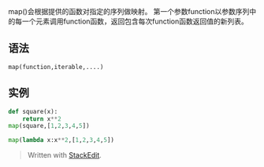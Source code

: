 
map()会根据提供的函数对指定的序列做映射。
第一个参数function以参数序列中的每一个元素调用function函数，返回包含每次function函数返回值的新列表。
## 语法
`map(function,iterable,....)`
## 实例
```python
def square(x):
	return x**2
map(square,[1,2,3,4,5])
```
```py
map(lambda x:x**2,[1,2,3,4,5])
```

> Written with [StackEdit](https://stackedit.io/).
<!--stackedit_data:
eyJoaXN0b3J5IjpbLTM2OTY5ODEyXX0=
-->